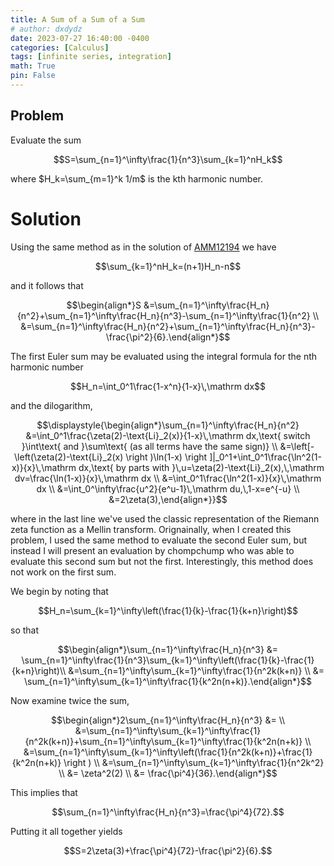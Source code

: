 ```yaml
---
title: A Sum of a Sum of a Sum
# author: dxdydz
date: 2023-07-27 16:40:00 -0400
categories: [Calculus]
tags: [infinite series, integration]
math: True
pin: False
---
```


## Problem

Evaluate the sum

$$S=\sum_{n=1}^\infty\frac{1}{n^3}\sum_{k=1}^nH_k$$

where $H_k=\sum_{m=1}^k 1/m$ is the kth harmonic number.

# Solution

Using the same method as in the solution of [AMM12194](https://volumeelement.github.io/categories/american-mathematical-monthly-problems/) we have

$$\sum_{k=1}^nH_k=(n+1)H_n-n$$

and it follows that

$$\begin{align*}S &=\sum_{n=1}^\infty\frac{H_n}{n^2}+\sum_{n=1}^\infty\frac{H_n}{n^3}-\sum_{n=1}^\infty\frac{1}{n^2} \\  &=\sum_{n=1}^\infty\frac{H_n}{n^2}+\sum_{n=1}^\infty\frac{H_n}{n^3}-\frac{\pi^2}{6}.\end{align*}$$

The first Euler sum may be evaluated using the integral formula for the nth harmonic number

$$H_n=\int_0^1\frac{1-x^n}{1-x}\,\mathrm dx$$

and the dilogarithm,

$$\displaystyle{\begin{align*}\sum_{n=1}^\infty\frac{H_n}{n^2} &=\int_0^1\frac{\zeta(2)-\text{Li}_2(x)}{1-x}\,\mathrm dx,\text{ switch }\int\text{ and }\sum\text{ (as all terms have the same sign)} \\ &=\left[-\left(\zeta(2)-\text{Li}_2(x) \right )\ln(1-x) \right ]|_0^1+\int_0^1\frac{\ln^2(1-x)}{x}\,\mathrm dx,\text{ by parts with }\,u=\zeta(2)-\text{Li}_2(x),\,\mathrm dv=\frac{\ln(1-x)}{x}\,\mathrm dx \\ &=\int_0^1\frac{\ln^2(1-x)}{x}\,\mathrm dx \\ &=\int_0^\infty\frac{u^2}{e^u-1}\,\mathrm du,\,1-x=e^{-u} \\ &=2\zeta(3),\end{align*}}$$

where in the last line we've used the classic representation of the Riemann zeta function as a Mellin transform. Orignainally, when I created this problem, I used the same method to evaluate the second Euler sum, but instead I will present an evaluation by chompchump who was able to evaluate this second sum but not the first. Interestingly, this method does not work on the first sum.

We begin by noting that

$$H_n=\sum_{k=1}^\infty\left(\frac{1}{k}-\frac{1}{k+n}\right)$$

so that

$$\begin{align*}\sum_{n=1}^\infty\frac{H_n}{n^3} &= \sum_{n=1}^\infty\frac{1}{n^3}\sum_{k=1}^\infty\left(\frac{1}{k}-\frac{1}{k+n}\right)\\  &=\sum_{n=1}^\infty\sum_{k=1}^\infty\frac{1}{n^2k(k+n)} \\  &= \sum_{n=1}^\infty\sum_{k=1}^\infty\frac{1}{k^2n(n+k)}.\end{align*}$$

Now examine twice the sum,

$$\begin{align*}2\sum_{n=1}^\infty\frac{H_n}{n^3} &= \\  &=\sum_{n=1}^\infty\sum_{k=1}^\infty\frac{1}{n^2k(k+n)}+\sum_{n=1}^\infty\sum_{k=1}^\infty\frac{1}{k^2n(n+k)} \\  &=\sum_{n=1}^\infty\sum_{k=1}^\infty\left(\frac{1}{n^2k(k+n)}+\frac{1}{k^2n(n+k)} \right ) \\  &=\sum_{n=1}^\infty\sum_{k=1}^\infty\frac{1}{n^2k^2} \\ &= \zeta^2(2) \\ &= \frac{\pi^4}{36}.\end{align*}$$

This implies that

$$\sum_{n=1}^\infty\frac{H_n}{n^3}=\frac{\pi^4}{72}.$$

Putting it all together yields

$$S=2\zeta(3)+\frac{\pi^4}{72}-\frac{\pi^2}{6}.$$